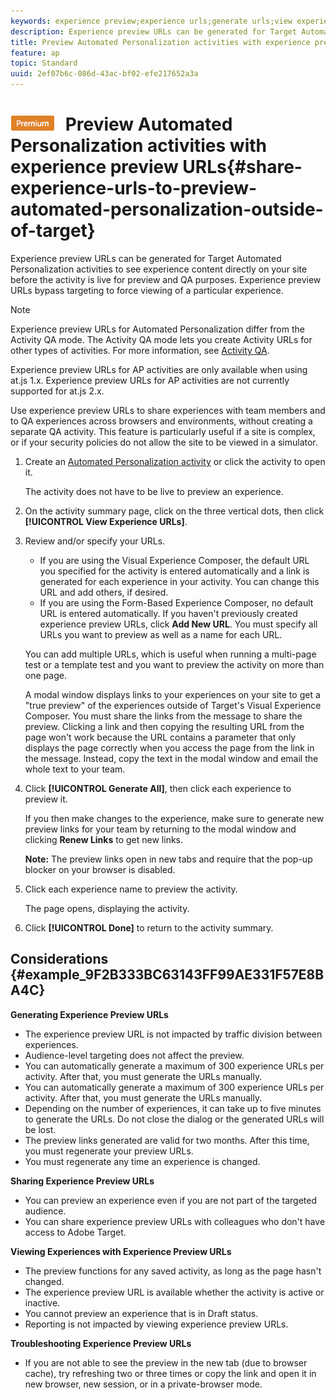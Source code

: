 ```yaml
---
keywords: experience preview;experience urls;generate urls;view experience urls
description: Experience preview URLs can be generated for Target Automated Personalization activities to see experience content directly on your site before the activity is live for preview and QA purposes. Experience preview URLs bypass targeting to force viewing of a particular experience.
title: Preview Automated Personalization activities with experience preview URLs
feature: ap
topic: Standard
uuid: 2ef07b6c-086d-43ac-bf02-efe217652a3a
---
```


# ![PREMIUM](/help/assets/premium.png) Preview Automated Personalization activities with experience preview URLs{#share-experience-urls-to-preview-automated-personalization-outside-of-target}

Experience preview URLs can be generated for Target Automated Personalization activities to see experience content directly on your site before the activity is live for preview and QA purposes. Experience preview URLs bypass targeting to force viewing of a particular experience.

>[!NOTE]
>
>Experience preview URLs for Automated Personalization differ from the Activity QA mode. The Activity QA mode lets you create Activity URLs for other types of activities. For more information, see [Activity QA](/help/c-activities/c-activity-qa/activity-qa.md).
>
>Experience preview URLs for AP activities are only available when using at.js 1.x. Experience preview URLs for AP activities are not currently supported for at.js 2.x.

Use experience preview URLs to share experiences with team members and to QA experiences across browsers and environments, without creating a separate QA activity. This feature is particularly useful if a site is complex, or if your security policies do not allow the site to be viewed in a simulator. 

1. Create an [Automated Personalization activity](../../c-activities/t-automated-personalization/create-ap-activity.md#task_8AAF837796D74CF893CA2F88BA1491C9) or click the activity to open it.

   The activity does not have to be live to preview an experience. 
1. On the activity summary page, click on the three vertical dots, then click **[!UICONTROL View Experience URLs]**.
1. Review and/or specify your URLs.

   * If you are using the Visual Experience Composer, the default URL you specified for the activity is entered automatically and a link is generated for each experience in your activity. You can change this URL and add others, if desired. 
   * If you are using the Form-Based Experience Composer, no default URL is entered automatically. If you haven't previously created experience preview URLs, click **Add New URL**. You must specify all URLs you want to preview as well as a name for each URL.

   You can add multiple URLs, which is useful when running a multi-page test or a template test and you want to preview the activity on more than one page.

   A modal window displays links to your experiences on your site to get a "true preview" of the experiences outside of Target's Visual Experience Composer. You must share the links from the message to share the preview. Clicking a link and then copying the resulting URL from the page won't work because the URL contains a parameter that only displays the page correctly when you access the page from the link in the message. Instead, copy the text in the modal window and email the whole text to your team. 
1. Click **[!UICONTROL Generate All]**, then click each experience to preview it.

   If you then make changes to the experience, make sure to generate new preview links for your team by returning to the modal window and clicking **Renew Links** to get new links.

   **Note:** The preview links open in new tabs and require that the pop-up blocker on your browser is disabled. 

1. Click each experience name to preview the activity.

   The page opens, displaying the activity. 
1. Click **[!UICONTROL Done]** to return to the activity summary.

## Considerations {#example_9F2B333BC63143FF99AE331F57E8BA4C}

**Generating Experience Preview URLs**

* The experience preview URL is not impacted by traffic division between experiences. 
* Audience-level targeting does not affect the preview. 
* You can automatically generate a maximum of 300 experience URLs per activity. After that, you must generate the URLs manually. 
* You can automatically generate a maximum of 300 experience URLs per activity. After that, you must generate the URLs manually. 
* Depending on the number of experiences, it can take up to five minutes to generate the URLs. Do not close the dialog or the generated URLs will be lost. 
* The preview links generated are valid for two months. After this time, you must regenerate your preview URLs. 
* You must regenerate any time an experience is changed.

**Sharing Experience Preview URLs**

* You can preview an experience even if you are not part of the targeted audience. 
* You can share experience preview URLs with colleagues who don't have access to Adobe Target.

**Viewing Experiences with Experience Preview URLs**

* The preview functions for any saved activity, as long as the page hasn't changed. 
* The experience preview URL is available whether the activity is active or inactive. 
* You cannot preview an experience that is in Draft status.
* Reporting is not impacted by viewing experience preview URLs.

**Troubleshooting Experience Preview URLs**

* If you are not able to see the preview in the new tab (due to browser cache), try refreshing two or three times or copy the link and open it in new browser, new session, or in a private-browser mode. 
